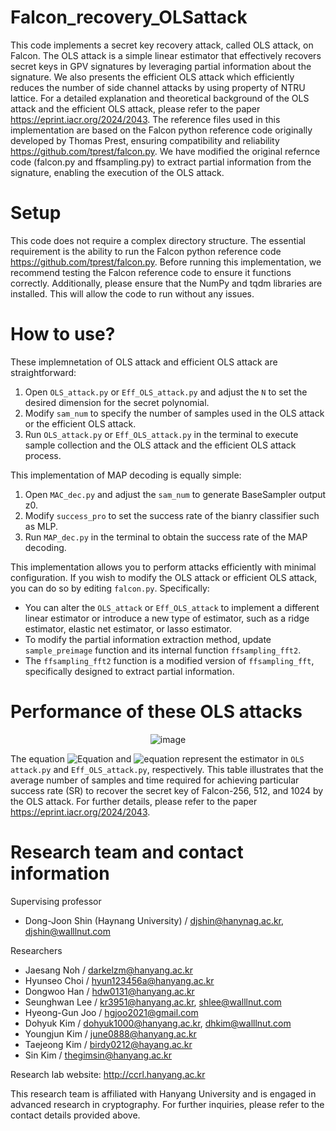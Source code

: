 # Falcon_recovery_OLSattack
This code implements a secret key recovery attack, called OLS attack, on Falcon. The OLS attack is a simple linear estimator that effectively recovers secret keys in GPV signatures by leveraging partial information about the signature. We also presents the efficient OLS attack which efficiently reduces the number of side channel attacks by using property of NTRU lattice. For a detailed explanation and theoretical background of the OLS attack and the efficient OLS attack, please refer to the paper https://eprint.iacr.org/2024/2043. The reference files used in this implementation are based on the Falcon python reference code originally developed by Thomas Prest, ensuring compatibility and reliability https://github.com/tprest/falcon.py. We have modified the original refernce code (falcon.py and ffsampling.py) to extract partial information from the signature, enabling the execution of the OLS attack.

# Setup
This code does not require a complex directory structure. The essential requirement is the ability to run the Falcon python reference code  https://github.com/tprest/falcon.py. Before running this implementation, we recommend testing the Falcon reference code to ensure it functions correctly. 
Additionally, please ensure that the NumPy and tqdm libraries are installed. This will allow the code to run without any issues.

# How to use?
These implemnetation of OLS attack and efficient OLS attack are straightforward:
1. Open `OLS_attack.py` or `Eff_OLS_attack.py` and adjust the `N` to set the desired dimension for the secret polynomial. 
2. Modify `sam_num` to specify the number of samples used in the OLS attack or the efficient OLS attack.
3. Run `OLS_attack.py` or `Eff_OLS_attack.py` in the terminal to execute sample collection and the OLS attack and the efficient OLS attack process.

This implementation of MAP decoding is equally simple:
1. Open `MAC_dec.py` and adjust the `sam_num` to generate BaseSampler output z0.
2. Modify `success_pro` to set the success rate of the bianry classifier such as MLP. 
3. Run `MAP_dec.py` in the terminal to obtain the success rate of the MAP decoding.

This implementation allows you to perform attacks efficiently with minimal configuration. If you wish to modify the OLS attack or efficient OLS attack, you can do so by editing `falcon.py`. Specifically:
- You can alter the `OLS_attack` or `Eff_OLS_attack` to implement a different linear estimator or introduce a new type of estimator, such as a ridge estimator, elastic net estimator, or lasso estimator.
- To modify the partial information extraction method, update `sample_preimage` function and its internal function `ffsampling_fft2`.
- The `ffsampling_fft2` function is a modified version of `ffsampling_fft`, specifically designed to extract partial information.


# Performance of these OLS attacks
<p align="center">
  <img src="https://github.com/user-attachments/assets/27785d52-599b-44a2-af73-f2727c86f5c7" alt="image">
</p>

The equation ![Equation](https://quicklatex.com/cache3/96/ql_026eb67ea7a6ebff0263f9fb93f24b96_l3.png) and ![equation](https://quicklatex.com/cache3/d5/ql_7a71a2f27adfdd7a64c25a05a8e4edd5_l3.png) represent the estimator in `OLS attack.py` and `Eff_OLS_attack.py`, respectively. This table illustrates that the average number of samples and time required for achieving particular success rate (SR) to recover the secret key of Falcon-256, 512, and 1024 by the OLS attack. For further details, please refer to the paper https://eprint.iacr.org/2024/2043.

# Research team and contact information
Supervising professor
- Dong-Joon Shin (Haynang University) / djshin@hanynag.ac.kr, djshin@walllnut.com
  
Researchers
- Jaesang Noh / darkelzm@hanyang.ac.kr
- Hyunseo Choi / hyun123456a@hanyang.ac.kr
- Dongwoo Han / hdw0131@hanyang.ac.kr
- Seunghwan Lee / kr3951@hanyang.ac.kr, shlee@walllnut.com
- Hyeong-Gun Joo / hgjoo2021@gmail.com
- Dohyuk Kim / dohyuk1000@hanyang.ac.kr, dhkim@walllnut.com
- Youngjun Kim / june0888@hanyang.ac.kr
- Taejeong Kim / birdy0212@hayang.ac.kr
- Sin Kim / thegimsin@hanyang.ac.kr
    
Research lab website: http://ccrl.hanyang.ac.kr 

This research team is affiliated with Hanyang University and is engaged in advanced research in cryptography. For further inquiries, please refer to the contact details provided above.

